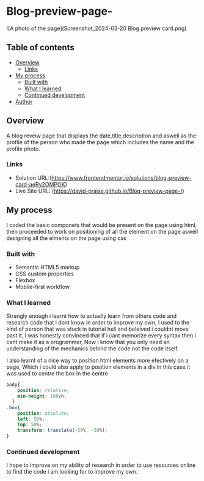 # Blog-preview-page-
![A photo of the page](Screenshot_2024-03-20 Blog preview card.png) 
## Table of contents

- [Overview](#Overview)
  - [Links](#links)
- [My process](#my-process)
  - [Built with](#built-with)
  - [What I learned](#what-i-learned)
  - [Continued development](#continued-development)
- [Author](#author)


## Overview
A blog reveiw page that displays the date,title,description and aswell as the profile of the person who made the page which includes the name and the profile photo.

### Links

- Solution URL:(https://www.frontendmentor.io/solutions/blog-preview-card-aeRy2OMPOK)
- Live Site URL: (https://david-praise.github.io/Blog-preview-page-/)

## My process
I coded the basic componets that would be present on the page using html, then proceeded to work on positioning of all the element on the page aswell designing all the elments on the page using css
### Built with

- Semantic HTML5 markup
- CSS custom properties
- Flexbox
- Mobile-first workflow

### What I learned
Strangly enough i learnt how to actually learn from others code and research code that i dont know in order to improve my own, I used to the kind of person that was stuck in tutorial hell and beleived i couldnt move past it, I was honestly convinced that if i cant memorize every syntax then i cant make it as a programmer, Now i know that you only need an understanding of the mechanics behind the code not the code itself. 

I also learnt of a nice way to position html elements more efectively on a page, Which i could also apply to position elements in a div.In this case it was used to centre the box in the centre 
```css
body{
    position: relative;
    min-height: 100vh;
  }
.box{
    position: absolute;
    left: 50%;
    Top: 50%;
    transform: translate(-50%, -50%);
}
```

### Continued development
I hope to improve on my ability of research in order to use resources online to find the code i am looking for to improve my own.  


